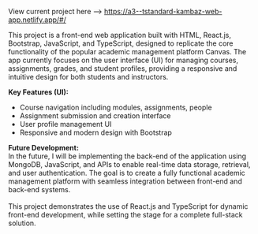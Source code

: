 View current project here --> https://a3--tstandard-kambaz-web-app.netlify.app/#/ 

This project is a front-end web application built with HTML, React.js, Bootstrap, JavaScript, and TypeScript, designed to replicate the core functionality of the popular academic management platform Canvas. The app currently focuses on the user interface (UI) for managing courses, assignments, grades, and student profiles, providing a responsive and intuitive design for both students and instructors.

<strong> Key Features (UI): </strong> <br/>
- Course navigation including modules, assignments, people <br/>
- Assignment submission and creation interface <br/>
- User profile management UI <br/>
- Responsive and modern design with Bootstrap <br/>
  
<strong> Future Development: </strong> <br/>
In the future, I will be implementing the back-end of the application using MongoDB, JavaScript, and APIs to enable real-time data storage, retrieval, and user authentication. The goal is to create a fully functional academic management platform with seamless integration between front-end and back-end systems.
<br/> <br/>
This project demonstrates the use of React.js and TypeScript for dynamic front-end development, while setting the stage for a complete full-stack solution.
